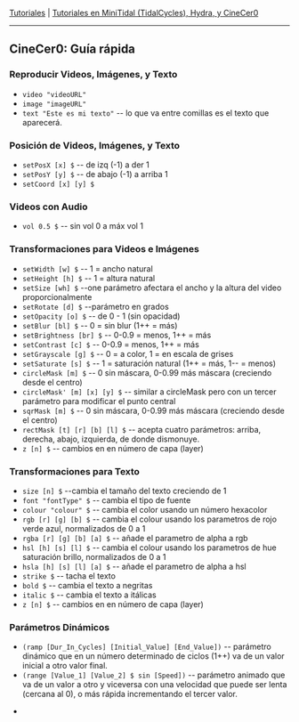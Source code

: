 
[Tutoriales](../README.md) | [Tutoriales en MiniTidal (TidalCycles), Hydra, y CineCer0](README.md)    

-------------------------------------------------------------------------------  

## CineCer0: Guía rápida

### Reproducir Videos, Imágenes, y Texto

+ `video "videoURL"`
+ `image "imageURL"`
+ `text "Este es mi texto"` -- lo que va entre comillas es el texto que aparecerá.

###  Posición de Videos, Imágenes, y Texto

+ `setPosX [x] $` -- de izq (-1) a der 1
+ `setPosY [y] $` -- de abajo (-1) a arriba 1
+ `setCoord [x] [y] $`

###  Videos con Audio

+ `vol 0.5 $` -- sin vol 0 a máx vol 1

###  Transformaciones para Videos e Imágenes

+ `setWidth [w] $` -- 1 = ancho natural
+ `setHeight [h] $` -- 1 = altura natural
+ `setSize [wh] $` --one parámetro afectara el ancho y la altura del video proporcionalmente
+ `setRotate [d] $` --parámetro en grados
+ `setOpacity [o] $` -- de 0 - 1 (sin opacidad)
+ `setBlur [bl] $` -- 0 = sin blur (1++ = más)
+ `setBrightness [br] $` -- 0-0.9 = menos, 1++ = más
+ `setContrast [c] $` -- 0-0.9 = menos, 1++ = más
+ `setGrayscale [g] $` -- 0 = a color, 1 = en escala de grises
+ `setSaturate [s] $` -- 1 = saturación natural (1++ = más, 1-- = menos)
+ `circleMask [m] $` -- 0 sin máscara, 0-0.99 más máscara (creciendo desde el centro)
+ `circleMask' [m] [x] [y] $` -- similar a circleMask pero con un tercer parámetro para modificar el punto central
+ `sqrMask [m] $` -- 0 sin máscara, 0-0.99 más máscara (creciendo desde el centro)
+ `rectMask [t] [r] [b] [l] $` -- acepta cuatro parámetros: arriba, derecha, abajo, izquierda, de donde dismonuye.
+ `z [n] $` -- cambios en en número de capa (layer)

###  Transformaciones para Texto

+ `size [n] $` --cambia el tamaño del texto creciendo de 1
+ `font "fontType" $` -- cambia el tipo de fuente
+ `colour "colour" $` -- cambia el color usando un número hexacolor
+ `rgb [r] [g] [b] $` -- cambia el colour usando los parametros de rojo verde azul, normalizados de 0 a 1
+ `rgba [r] [g] [b] [a] $` -- añade el parametro de alpha a rgb
+ `hsl [h] [s] [l] $` -- cambia el colour usando los parametros de hue saturación brillo, normalizados de 0 a 1
+ `hsla [h] [s] [l] [a] $` -- añade el parametro de alpha a hsl
+ `strike $` -- tacha el texto
+ `bold $` -- cambia el texto a negritas
+ `italic $` -- cambia el texto a itálicas
+ `z [n] $` -- cambios en en número de capa (layer)

###  Parámetros Dinámicos

+ `(ramp [Dur_In_Cycles] [Initial_Value] [End_Value])` -- parámetro dinámico que en un número determinado de ciclos (1++) va de un valor inicial a otro valor final.
+ `(range [Value_1] [Value_2] $ sin [Speed])` -- parámetro animado que va de un valor a otro y viceversa con una velocidad que puede ser lenta (cercana al 0), o más rápida incrementando el tercer valor.


-
